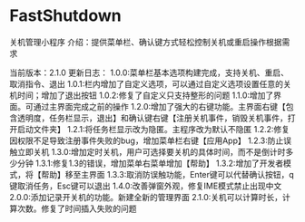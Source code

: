 # FastShutdown

关机管理小程序
介绍：提供菜单栏、确认键方式轻松控制关机或重启操作根据需求

当前版本：2.1.0
更新日志：
1.0.0:菜单栏基本选项构建完成，支持关机、重启、取消指令、退出
1.0.1:栏内增加了自定义选项，可以通过自定义选项设置任意的关机时间；增加了退出按钮
1.0.2:修复了自定义只支持整形的问题
1.1.0:增加了界面。可通过主界面完成之前的操作
1.2.0:增加了强大的右键功能。主界面右键【包含透明度，任务栏显示，退出】和确认键右键【注册关机事件，销毁关机事件，打开启动文件夹】
1.2.1:将任务栏显示改为隐匿。主程序改为默认不隐匿
1.2.2:修复因权限不足导致注册事件失败的bug，增加菜单栏右键【应用App】
1.2.3:防止误触立即关机
1.3.0:增加定时关机，用户可选择要关机的具体时间，而不是倒计时多少分钟
1.3.1:修复1.3的错误，增加菜单右菜单增加【帮助】
1.3.2:增加了开发者模式，将【帮助】移至主界面
1.3.3:取消防误触功能，Enter键可以代替确认按钮，q键取消任务，Esc键可以退出
1.4.0:改善弹窗外观，修复IME模式禁止出现中文
2.0.0:添加记录开关机的功能。新建全新的管理界面
2.1.0:关机可以计算时长，计算次数。修复了时间插入失败的问题